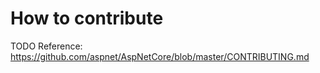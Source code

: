 # How to contribute

TODO Reference: https://github.com/aspnet/AspNetCore/blob/master/CONTRIBUTING.md
